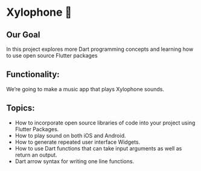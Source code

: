 


# Xylophone 🎹

## Our Goal

In this project explores more Dart programming concepts and learning how to use open source Flutter packages

## Functionality:

We’re going to make a music app that plays Xylophone sounds. 

## Topics:

- How to incorporate open source libraries of code into your project using Flutter Packages.
- How to play sound on both iOS and Android.
- How to generate repeated user interface Widgets.
- How to use Dart functions that can take input arguments as well as return an output.
- Dart arrow syntax for writing one line functions.

